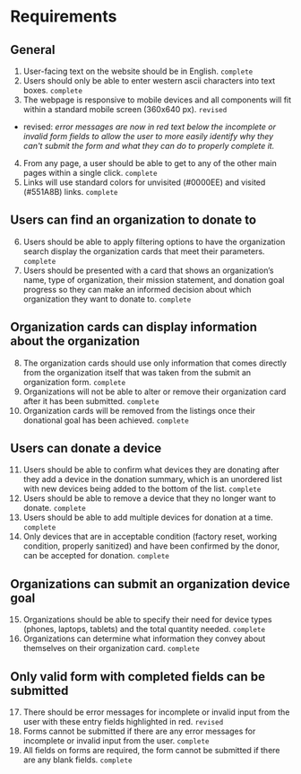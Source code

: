 # Requirements

## General
1. User-facing text on the website should be in English. `complete`
2. Users should only be able to enter western ascii characters into text boxes. `complete`
3. The webpage is responsive to mobile devices and all components will fit within a standard mobile screen (360x640 px). `revised`
  - revised: *error messages are now in red text below the incomplete or invalid form fields to allow the user to more easily identify why they can't submit the form and what they can do to properly complete it.*
4. From any page, a user should be able to get to any of the other main pages within a single click. `complete`
5. Links will use standard colors for unvisited (#0000EE) and visited (#551A8B) links. `complete`

## Users can find an organization to donate to
6. Users should be able to apply filtering options to have the organization search display the organization cards that meet their parameters. `complete`
7. Users should be presented with a card that shows an organization’s name, type of organization, their mission statement, and donation goal progress so they can make an informed decision about which organization they want to donate to. `complete`

## Organization cards can display information about the organization
8. The organization cards should use only information that comes directly from the organization itself that was taken from the submit an organization form. `complete`
9. Organizations will not be able to alter or remove their organization card after it has been submitted. `complete`
10. Organization cards will be removed from the listings once their donational goal has been achieved. `complete`

## Users can donate a device
11. Users should be able to confirm what devices they are donating after they add a device in the donation summary, which is an unordered list with new devices being added to the bottom of the list. `complete`
12. Users should be able to remove a device that they no longer want to donate. `complete`
13. Users should be able to add multiple devices for donation at a time. `complete`
14. Only devices that are in acceptable condition (factory reset, working condition, properly sanitized) and have been confirmed by the donor, can be accepted for donation. `complete`

## Organizations can submit an organization device goal
15. Organizations should be able to specify their need for device types (phones, laptops, tablets) and the total quantity needed. `complete`
16. Organizations can determine what information they convey about themselves on their organization card. `complete`

## Only valid form with completed fields can be submitted
17. There should be error messages for incomplete or invalid input from the user with these entry fields highlighted in red. `revised`
18. Forms cannot be submitted if there are any error messages for incomplete or invalid input from the user. `complete`
19. All fields on forms are required, the form cannot be submitted if there are any blank fields. `complete`
